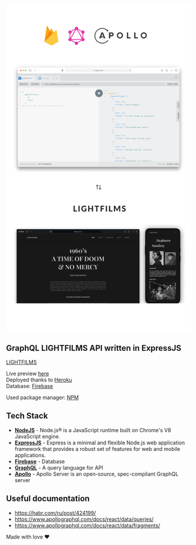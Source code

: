 ![API Presentation](md/g.jpg#gh-light-mode-only)

## GraphQL LIGHTFILMS API written in ExpressJS

[LIGHTFILMS]

Live preview [here] \
Deployed thanks to [Heroku] \
Database: [Firebase]

Used package manager: [NPM]

## Tech Stack

- **[NodeJS]** - Node.js® is a JavaScript runtime built on Chrome's V8 JavaScript engine.
- **[ExpressJS]** - Express is a minimal and flexible Node.js web application framework that provides a robust set of features for web and mobile applications.
- **[Firebase]** - Database
- **[GraphQL]** - A query language for API
- **[Apollo]** - Apollo Server is an open-source, spec-compliant GraphQL server

## Useful documentation

- https://habr.com/ru/post/424199/
- https://www.apollographql.com/docs/react/data/queries/
- https://www.apollographql.com/docs/react/data/fragments/

Made with love ❤️

[expressjs]: https://expressjs.com/ru/
[nodejs]: https://github.com/ssandry/lightfilms
[graphql]: https://graphql.org/
[apollo]: https://www.apollographql.com/
[firebase]: https://firebase.google.com/docs/database?hl=nl
[lightfilms]: https://github.com/ssandry/lightfilms
[here]: https://lightfilms-api.herokuapp.com/graphql
[firebase]: https://firebase.google.com/
[heroku]: https://dashboard.heroku.com/
[nodejs]: https://dashboard.heroku.com/
[npm]: https://www.npmjs.com/
